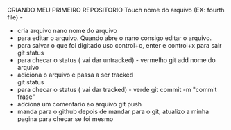 CRIANDO MEU PRIMEIRO REPOSITORIO
Touch nome do arquivo (EX: fourth file) -
- cria arquivo
nano nome do arquivo 
- para editar o arquivo. Quando abre o nano consigo editar o arquivo.
- para salvar o que foi digitado uso  control+o, enter e control+x para sair
git status 
- para checar o  status ( vai dar untracked) - vermelho
git add nome do arquivo
- adiciona o arquivo e passa a ser tracked\
git status 
- para checar o  status ( vai dar tracked) - verde
git commit -m "commit frase" 
- adciona um comentario ao arquivo
git push
 - manda para o github
depois de mandar para o git, atualizo a minha pagina para checar se foi mesmo 


